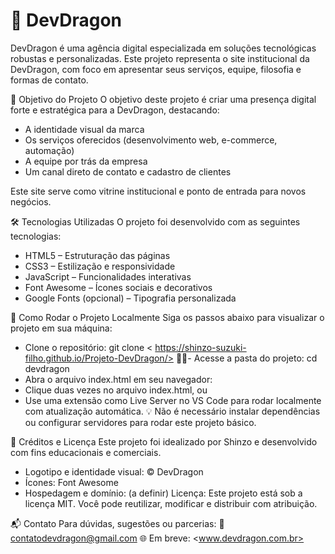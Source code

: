 # 🐉 DevDragon

DevDragon é uma agência digital especializada em soluções tecnológicas robustas e personalizadas. Este projeto representa o site institucional da DevDragon, com foco em apresentar seus serviços, equipe, filosofia e formas de contato.

🎯 Objetivo do Projeto
O objetivo deste projeto é criar uma presença digital forte e estratégica para a DevDragon, destacando:

- A identidade visual da marca
- Os serviços oferecidos (desenvolvimento web, e-commerce, automação)
- A equipe por trás da empresa
- Um canal direto de contato e cadastro de clientes

Este site serve como vitrine institucional e ponto de entrada para novos negócios.

🛠 Tecnologias Utilizadas
O projeto foi desenvolvido com as seguintes tecnologias:

- HTML5 – Estruturação das páginas
- CSS3 – Estilização e responsividade
- JavaScript – Funcionalidades interativas
- Font Awesome – Ícones sociais e decorativos
- Google Fonts (opcional) – Tipografia personalizada

🚀 Como Rodar o Projeto Localmente
Siga os passos abaixo para visualizar o projeto em sua máquina:

- Clone o repositório:
git clone < https://shinzo-suzuki-filho.github.io/Projeto-DevDragon/>
- Acesse a pasta do projeto:
cd devdragon
- Abra o arquivo index.html em seu navegador:
- Clique duas vezes no arquivo index.html, ou
- Use uma extensão como Live Server no VS Code para rodar localmente com atualização automática.
💡 Não é necessário instalar dependências ou configurar servidores para rodar este projeto básico.

📄 Créditos e Licença
Este projeto foi idealizado por Shinzo e desenvolvido com fins educacionais e comerciais.

- Logotipo e identidade visual: © DevDragon
- Ícones: Font Awesome
- Hospedagem e domínio: (a definir)
Licença: Este projeto está sob a licença MIT. Você pode reutilizar, modificar e distribuir com atribuição.

📬 Contato
Para dúvidas, sugestões ou parcerias:
📧 <contatodevdragon@gmail.com>
🌐 Em breve: <www.devdragon.com.br>



